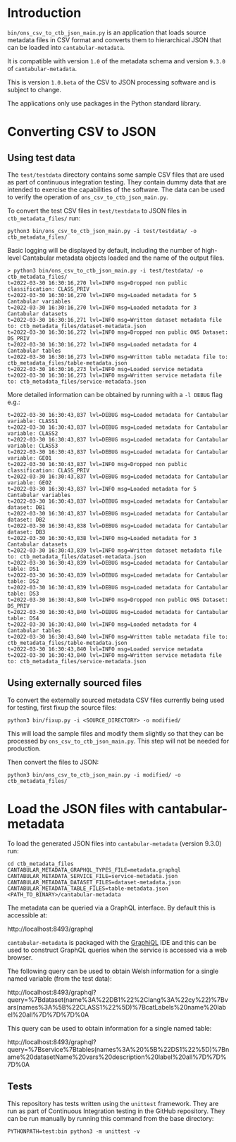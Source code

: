 Introduction
============

`bin/ons_csv_to_ctb_json_main.py` is an application that loads source metadata files in CSV format
and converts them to hierarchical JSON that can be loaded into `cantabular-metadata`.

It is compatible with version `1.0` of the metadata schema and version `9.3.0` of `cantabular-metadata`.

This is version `1.0.beta` of the CSV to JSON processing software and is subject to change.

The applications only use packages in the Python standard library.

Converting CSV to JSON
======================

Using test data
---------------

The `test/testdata` directory contains some sample CSV files that are used as part of continuous
integration testing. They contain dummy data that are intended to exercise the capabilities of the
software. The data can be used to verify the operation of `ons_csv_to_ctb_json_main.py`.

To convert the test CSV files in `test/testdata` to JSON files in `ctb_metadata_files/` run:
```
python3 bin/ons_csv_to_ctb_json_main.py -i test/testdata/ -o ctb_metadata_files/
```

Basic logging will be displayed by default, including the number of high-level Cantabular metadata
objects loaded and the name of the output files.
```
> python3 bin/ons_csv_to_ctb_json_main.py -i test/testdata/ -o ctb_metadata_files/
t=2022-03-30 16:30:16,270 lvl=INFO msg=Dropped non public classification: CLASS_PRIV
t=2022-03-30 16:30:16,270 lvl=INFO msg=Loaded metadata for 5 Cantabular variables
t=2022-03-30 16:30:16,270 lvl=INFO msg=Loaded metadata for 3 Cantabular datasets
t=2022-03-30 16:30:16,271 lvl=INFO msg=Written dataset metadata file to: ctb_metadata_files/dataset-metadata.json
t=2022-03-30 16:30:16,272 lvl=INFO msg=Dropped non public ONS Dataset: DS_PRIV
t=2022-03-30 16:30:16,272 lvl=INFO msg=Loaded metadata for 4 Cantabular tables
t=2022-03-30 16:30:16,273 lvl=INFO msg=Written table metadata file to: ctb_metadata_files/table-metadata.json
t=2022-03-30 16:30:16,273 lvl=INFO msg=Loaded service metadata
t=2022-03-30 16:30:16,273 lvl=INFO msg=Written service metadata file to: ctb_metadata_files/service-metadata.json
```

More detailed information can be obtained by running with a `-l DEBUG` flag e.g.:
```
t=2022-03-30 16:30:43,837 lvl=DEBUG msg=Loaded metadata for Cantabular variable: CLASS1
t=2022-03-30 16:30:43,837 lvl=DEBUG msg=Loaded metadata for Cantabular variable: CLASS2
t=2022-03-30 16:30:43,837 lvl=DEBUG msg=Loaded metadata for Cantabular variable: CLASS3
t=2022-03-30 16:30:43,837 lvl=DEBUG msg=Loaded metadata for Cantabular variable: GEO1
t=2022-03-30 16:30:43,837 lvl=INFO msg=Dropped non public classification: CLASS_PRIV
t=2022-03-30 16:30:43,837 lvl=DEBUG msg=Loaded metadata for Cantabular variable: GEO2
t=2022-03-30 16:30:43,837 lvl=INFO msg=Loaded metadata for 5 Cantabular variables
t=2022-03-30 16:30:43,837 lvl=DEBUG msg=Loaded metadata for Cantabular dataset: DB1
t=2022-03-30 16:30:43,837 lvl=DEBUG msg=Loaded metadata for Cantabular dataset: DB2
t=2022-03-30 16:30:43,838 lvl=DEBUG msg=Loaded metadata for Cantabular dataset: DB3
t=2022-03-30 16:30:43,838 lvl=INFO msg=Loaded metadata for 3 Cantabular datasets
t=2022-03-30 16:30:43,839 lvl=INFO msg=Written dataset metadata file to: ctb_metadata_files/dataset-metadata.json
t=2022-03-30 16:30:43,839 lvl=DEBUG msg=Loaded metadata for Cantabular table: DS1
t=2022-03-30 16:30:43,839 lvl=DEBUG msg=Loaded metadata for Cantabular table: DS2
t=2022-03-30 16:30:43,839 lvl=DEBUG msg=Loaded metadata for Cantabular table: DS3
t=2022-03-30 16:30:43,840 lvl=INFO msg=Dropped non public ONS Dataset: DS_PRIV
t=2022-03-30 16:30:43,840 lvl=DEBUG msg=Loaded metadata for Cantabular table: DS4
t=2022-03-30 16:30:43,840 lvl=INFO msg=Loaded metadata for 4 Cantabular tables
t=2022-03-30 16:30:43,840 lvl=INFO msg=Written table metadata file to: ctb_metadata_files/table-metadata.json
t=2022-03-30 16:30:43,840 lvl=INFO msg=Loaded service metadata
t=2022-03-30 16:30:43,840 lvl=INFO msg=Written service metadata file to: ctb_metadata_files/service-metadata.json
```

Using externally sourced files
------------------------------

To convert the externally sourced metadata CSV files currently being used for testing, first fixup the source files:
```
python3 bin/fixup.py -i <SOURCE_DIRECTORY> -o modified/
```

This will load the sample files and modify them slightly so that they can be processed by `ons_csv_to_ctb_json_main.py`. This step will not be needed for production.

Then convert the files to JSON:
```
python3 bin/ons_csv_to_ctb_json_main.py -i modified/ -o ctb_metadata_files/
```

Load the JSON files with cantabular-metadata
============================================

To load the generated JSON files into `cantabular-metadata` (version 9.3.0) run:
```
cd ctb_metadata_files
CANTABULAR_METADATA_GRAPHQL_TYPES_FILE=metadata.graphql CANTABULAR_METADATA_SERVICE_FILE=service-metadata.json CANTABULAR_METADATA_DATASET_FILES=dataset-metadata.json CANTABULAR_METADATA_TABLE_FILES=table-metadata.json <PATH_TO_BINARY>/cantabular-metadata
```

The metadata can be queried via a GraphQL interface. By default this is accessible at:

http://localhost:8493/graphql

`cantabular-metadata` is packaged with the [GraphiQL](https://github.com/graphql/graphiql) IDE
and this can be used to construct GraphQL queries when the service is accessed via a web browser.

The following query can be used to obtain Welsh information for a single named variable (from the test data):

http://localhost:8493/graphql?query=%7Bdataset(name%3A%22DB1%22%2Clang%3A%22cy%22)%7Bvars(names%3A%5B%22CLASS1%22%5D)%7BcatLabels%20name%20label%20all%7D%7D%7D%0A

This query can be used to obtain information for a single named table:

http://localhost:8493/graphql?query=%7Bservice%7Btables(names%3A%20%5B%22DS1%22%5D)%7Bname%20datasetName%20vars%20description%20label%20all%7D%7D%7D%0A

Tests
-----

This repository has tests written using the `unittest` framework. They are run as part of
Continuous Integration testing in the GitHub repository. They can be run manually by running this
command from the base directory:

```
PYTHONPATH=test:bin python3 -m unittest -v
```
